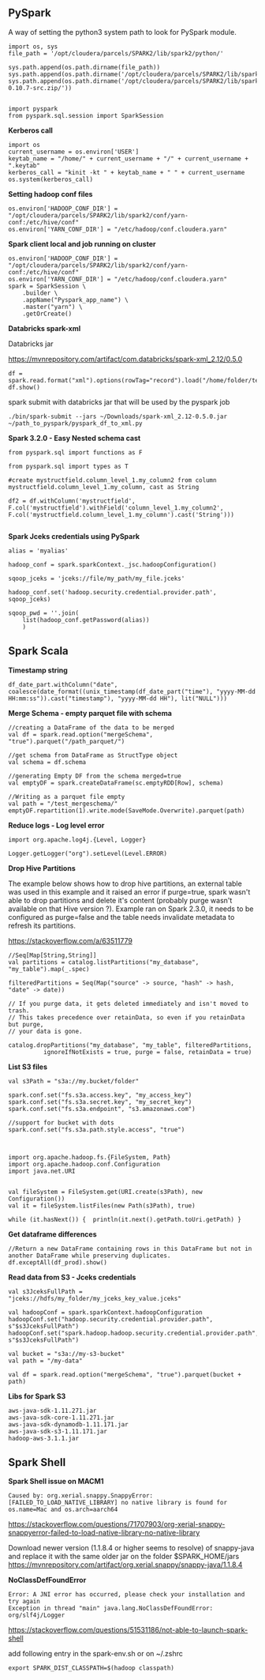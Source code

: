 ## PySpark

A way of setting the python3 system path to look for PySpark module.

```
import os, sys
file_path = '/opt/cloudera/parcels/SPARK2/lib/spark2/python/'

sys.path.append(os.path.dirname(file_path))
sys.path.append(os.path.dirname('/opt/cloudera/parcels/SPARK2/lib/spark2/python/lib/')) sys.path.append(os.path.dirname('/opt/cloudera/parcels/SPARK2/lib/spark2/python/lib/py4j-0.10.7-src.zip/'))


import pyspark 
from pyspark.sql.session import SparkSession
```

**Kerberos call**
```
import os
current_username = os.environ['USER']
keytab_name = "/home/" + current_username + "/" + current_username + ".keytab"
kerberos_call = "kinit -kt " + keytab_name + " " + current_username
os.system(kerberos_call)
```

**Setting hadoop conf files**
```
os.environ['HADOOP_CONF_DIR'] = "/opt/cloudera/parcels/SPARK2/lib/spark2/conf/yarn-conf:/etc/hive/conf"
os.environ['YARN_CONF_DIR'] = "/etc/hadoop/conf.cloudera.yarn"
```

**Spark client local and job running on cluster**
```
os.environ['HADOOP_CONF_DIR'] = "/opt/cloudera/parcels/SPARK2/lib/spark2/conf/yarn-conf:/etc/hive/conf"
os.environ['YARN_CONF_DIR'] = "/etc/hadoop/conf.cloudera.yarn"
spark = SparkSession \
    .builder \
    .appName("Pyspark_app_name") \
    .master("yarn") \
    .getOrCreate()
```

**Databricks spark-xml**


Databricks jar


https://mvnrepository.com/artifact/com.databricks/spark-xml_2.12/0.5.0


```
df = spark.read.format("xml").options(rowTag="record").load("/home/folder/test.xml")
df.show()
```

spark submit with databricks jar that will be used by the pyspark job


```
./bin/spark-submit --jars ~/Downloads/spark-xml_2.12-0.5.0.jar ~/path_to_pyspark/pyspark_df_to_xml.py
```

**Spark 3.2.0 - Easy Nested schema cast**
```
from pyspark.sql import functions as F

from pyspark.sql import types as T

#create mystructfield.column_level_1.my_column2 from column mystructfield.column_level_1.my_column, cast as String

df2 = df.withColumn('mystructfield', F.col('mystructfield').withField('column_level_1.my_column2', F.col('mystructfield.column_level_1.my_column').cast('String')))


```

**Spark Jceks credentials using PySpark**
```
alias = 'myalias'

hadoop_conf = spark.sparkContext._jsc.hadoopConfiguration()

sqoop_jceks = 'jceks://file/my_path/my_file.jceks'

hadoop_conf.set('hadoop.security.credential.provider.path', sqoop_jceks)

sqoop_pwd = ''.join(
    list(hadoop_conf.getPassword(alias))
    )
```

## Spark Scala

**Timestamp string**
```
df_date_part.withColumn("date", coalesce(date_format((unix_timestamp(df_date_part("time"), "yyyy-MM-dd HH:mm:ss")).cast("timestamp"), "yyyy-MM-dd HH"), lit("NULL")))

```

**Merge Schema - empty parquet file with schema**

```
//creating a DataFrame of the data to be merged
val df = spark.read.option("mergeSchema", "true").parquet("/path_parquet/")

//get schema from DataFrame as StructType object
val schema = df.schema

//generating Empty DF from the schema merged=true
val emptyDF = spark.createDataFrame(sc.emptyRDD[Row], schema)

//Writing as a parquet file empty 
val path = "/test_mergeschema/"
emptyDF.repartition(1).write.mode(SaveMode.Overwrite).parquet(path)
```

**Reduce logs - Log level error**
```
import org.apache.log4j.{Level, Logger}

Logger.getLogger("org").setLevel(Level.ERROR)
```

**Drop Hive Partitions**

The example below shows how to drop hive partitions, an external table was used in this example and it raised an error if purge=true, spark wasn't able to drop partitions and delete it's content (probably purge wasn't available on that Hive version ?). Example ran on Spark 2.3.0, it needs to be configured as purge=false and the table needs invalidate metadata to refresh its partitions.

https://stackoverflow.com/a/63511779

```
//Seq[Map[String,String]]
val partitions = catalog.listPartitions("my_database", "my_table").map(_.spec)

filteredPartitions = Seq(Map("source" -> source, "hash" -> hash, "date" -> date))

// If you purge data, it gets deleted immediately and isn't moved to trash.
// This takes precedence over retainData, so even if you retainData but purge,
// your data is gone.

catalog.dropPartitions("my_database", "my_table", filteredPartitions,
          ignoreIfNotExists = true, purge = false, retainData = true)

```

**List S3 files**

```
val s3Path = "s3a://my.bucket/folder"

spark.conf.set("fs.s3a.access.key", "my_access_key")
spark.conf.set("fs.s3a.secret.key", "my_secret_key")
spark.conf.set("fs.s3a.endpoint", "s3.amazonaws.com")

//support for bucket with dots
spark.conf.set("fs.s3a.path.style.access", "true")



import org.apache.hadoop.fs.{FileSystem, Path}
import org.apache.hadoop.conf.Configuration
import java.net.URI


val fileSystem = FileSystem.get(URI.create(s3Path), new Configuration())
val it = fileSystem.listFiles(new Path(s3Path), true)

while (it.hasNext()) {  println(it.next().getPath.toUri.getPath) }
```

**Get dataframe differences**
```
//Return a new DataFrame containing rows in this DataFrame but not in another DataFrame while preserving duplicates.
df.exceptAll(df_prod).show()
```

**Read data from S3 - Jceks credentials**
```
val s3JceksFullPath =  "jceks://hdfs/my_folder/my_jceks_key_value.jceks"

val hadoopConf = spark.sparkContext.hadoopConfiguration
hadoopConf.set("hadoop.security.credential.provider.path", s"$s3JceksFullPath")
hadoopConf.set("spark.hadoop.hadoop.security.credential.provider.path", s"$s3JceksFullPath")

val bucket = "s3a://my-s3-bucket"
val path = "/my-data"

val df = spark.read.option("mergeSchema", "true").parquet(bucket + path)
```

**Libs for Spark S3**
```
aws-java-sdk-1.11.271.jar
aws-java-sdk-core-1.11.271.jar
aws-java-sdk-dynamodb-1.11.171.jar
aws-java-sdk-s3-1.11.171.jar
hadoop-aws-3.1.1.jar
```

## Spark Shell

**Spark Shell issue on MACM1**

```
Caused by: org.xerial.snappy.SnappyError: [FAILED_TO_LOAD_NATIVE_LIBRARY] no native library is found for os.name=Mac and os.arch=aarch64
```
https://stackoverflow.com/questions/71707903/org-xerial-snappy-snappyerror-failed-to-load-native-library-no-native-library

Download newer version (1.1.8.4 or higher seems to resolve) of snappy-java and replace it with the same older jar on the folder $SPARK_HOME/jars 
https://mvnrepository.com/artifact/org.xerial.snappy/snappy-java/1.1.8.4


**NoClassDefFoundError**

```
Error: A JNI error has occurred, please check your installation and try again
Exception in thread "main" java.lang.NoClassDefFoundError: org/slf4j/Logger
```
https://stackoverflow.com/questions/51531186/not-able-to-launch-spark-shell

add following entry in the spark-env.sh or on ~/.zshrc

```
export SPARK_DIST_CLASSPATH=$(hadoop classpath)
```


